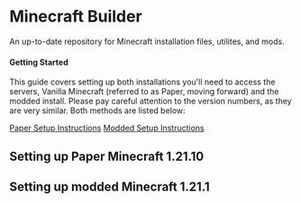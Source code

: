 # Minecraft Builder
An up-to-date repository for Minecraft installation files, utilites, and mods.  
  

#### Getting Started 
This guide covers setting up both installations you'll need to access the servers, Vanilla Minecraft (referred to as Paper, moving forward) and the modded install. Please pay careful attention to the version numbers, as they are very similar. Both methods are listed below:  

[Paper Setup Instructions](#setting_up_paper_minecraft_1.21.10)
[Modded Setup Instructions](#setting_up_modded_minecraft_1.21.1)


  

## Setting up Paper Minecraft 1.21.10

## Setting up modded Minecraft 1.21.1
